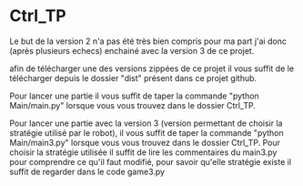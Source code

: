 # Ctrl_TP

Le but de la version 2 n'a pas été très bien compris pour ma part j'ai donc (après plusieurs echecs) enchainé avec la version 3 de ce projet. 

afin de télécharger une des versions zippées de ce projet il vous suffit de le télécharger depuis le dossier "dist" présent dans ce projet github.

Pour lancer une partie il vous suffit de taper la commande "python Main/main.py" lorsque vous vous trouvez dans le dossier Ctrl_TP.

Pour lancer une partie avec la version 3 (version permettant de choisir la stratégie utilisé par le robot), il vous suffit de taper la commande "python Main/main3.py" lorsque vous vous trouvez dans le dossier Ctrl_TP.
Pour choisir la stratégie utilisée il suffit de lire les commentaires du main3.py pour comprendre ce qu'il faut modifié, pour savoir qu'elle stratégie existe il suffit de regarder dans le code game3.py
